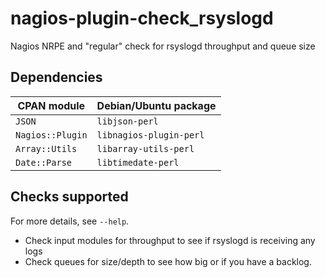 # nagios-plugin-check\_rsyslogd

Nagios NRPE and "regular" check for rsyslogd throughput and queue size

## Dependencies

| CPAN module      | Debian/Ubuntu package   |
|------------------|-------------------------|
| `JSON`           | `libjson-perl`          |
| `Nagios::Plugin` | `libnagios-plugin-perl` |
| `Array::Utils`   | `libarray-utils-perl`   |
| `Date::Parse`    | `libtimedate-perl`      |

## Checks supported

For more details, see `--help`.

* Check input modules for throughput to see if rsyslogd is receiving any logs
* Check queues for size/depth to see how big or if you have a backlog.
